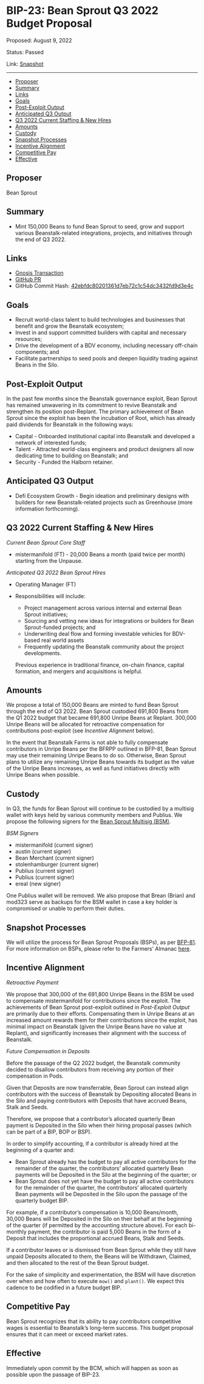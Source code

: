 # BIP-23: Bean Sprout Q3 2022 Budget Proposal

Proposed: August 9, 2022

Status: Passed

Link: [Snapshot](https://snapshot.org/#/beanstalkdao.eth/proposal/0x3b2a7808f01960ff993b7aec4df9ef6a3434d0ef0843828ea6c6bce4e768e6a9)

---

- [Proposer](#proposer)
- [Summary](#summary)
- [Links](#links)
- [Goals](#goals)
- [Post-Exploit Output](#post-exploit-output)
- [Anticipated Q3 Output](#anticipated-q3-output)
- [Q3 2022 Current Staffing & New Hires](#q3-2022-current-staffing--new-hires)
- [Amounts](#amounts)
- [Custody](#custody)
- [Snapshot Processes](#snapshot-processes)
- [Incentive Alignment](#incentive-alignment)
- [Competitive Pay](#competitive-pay)
- [Effective](#effective)

## Proposer

Bean Sprout

## Summary

* Mint 150,000 Beans to fund Bean Sprout to seed, grow and support various Beanstalk-related integrations, projects, and initiatives through the end of Q3 2022.

## Links

* [Gnosis Transaction](https://gnosis-safe.io/app/eth:0xa9bA2C40b263843C04d344727b954A545c81D043/transactions/multisig_0xa9bA2C40b263843C04d344727b954A545c81D043_0xdf2bd4aaa81f658a1d37f44c98a0a4e3de2ee573cf9b92df7f81fa0abf5560f0)
* [GitHub PR](https://github.com/BeanstalkFarms/Beanstalk/pull/79)
* GitHub Commit Hash: [42ebfdc80201361d7eb72c1c54dc3432fd9d3e4c](https://github.com/BeanstalkFarms/Beanstalk/commit/42ebfdc80201361d7eb72c1c54dc3432fd9d3e4c)

## Goals

* Recruit world-class talent to build technologies and businesses that benefit and grow the Beanstalk ecosystem;
* Invest in and support committed builders with capital and necessary resources;
* Drive the development of a BDV economy, including necessary off-chain components; and
* Facilitate partnerships to seed pools and deepen liquidity trading against Beans in the Silo.

## Post-Exploit Output

In the past few months since the Beanstalk governance exploit, Bean Sprout has remained unwavering in its commitment to revive Beanstalk and strengthen its position post-Replant. The primary achievement of Bean Sprout since the exploit has been the incubation of Root, which has already paid dividends for Beanstalk in the following ways: 

* Capital - Onboarded institutional capital into Beanstalk and developed a network of interested funds;
* Talent - Attracted world-class engineers and product designers all now dedicating time to building on Beanstalk; and
* Security - Funded the Halborn retainer.

## Anticipated Q3 Output

* Defi Ecosystem Growth - Begin ideation and preliminary designs with builders for new Beanstalk-related projects such as Greenhouse (more information forthcoming).

## Q3 2022 Current Staffing & New Hires

_Current Bean Sprout Core Staff_

* mistermanifold (FT) - 20,000 Beans a month (paid twice per month) starting from the Unpause.

_Anticipated Q3 2022 Bean Sprout Hires_

* Operating Manager (FT) 

- Responsibilities will include:

    * Project management across various internal and external Bean Sprout initiatives;
    * Sourcing and vetting new ideas for integrations or builders for Bean Sprout-funded projects; and
    * Underwriting deal flow and forming investable vehicles for BDV-based real world assets
    * Frequently updating the Beanstalk community about the project developments.

    Previous experience in traditional finance, on-chain finance, capital formation, and mergers and acquisitions is helpful.

## Amounts

We propose a total of 150,000 Beans are minted to fund Bean Sprout through the end of Q3 2022. Bean Sprout custodied 691,800 Beans from the Q1 2022 budget that became 691,800 Unripe Beans at Replant. 300,000 Unripe Beans will be allocated for retroactive compensation for contributions post-exploit (see _Incentive Alignment_ below). 

In the event that Beanstalk Farms is not able to fully compensate contributors in Unripe Beans per the BFRPP outlined in BFP-81, Bean Sprout may use their remaining Unripe Beans to do so. Otherwise, Bean Sprout plans to utilize any remaining Unripe Beans towards its budget as the value of the Unripe Beans increases, as well as fund initiatives directly with Unripe Beans when possible.

## Custody

In Q3, the funds for Bean Sprout will continue to be custodied by a multisig wallet with keys held by various community members and Publius. We propose the following signers for the [Bean Sprout Multisig (BSM)](https://docs.bean.money/governance/bean-sprout/bsm-dashboard).

_BSM Signers_

* mistermanifold (current signer)
* austin (current signer)
* Bean Merchant (current signer)
* stolenhamburger (current signer)
* Publius (current signer)
* Publius (current signer)
* ereal (new signer)

One Publius wallet will be removed. We also propose that Brean (Brian) and mod323 serve as backups for the BSM wallet in case a key holder is compromised or unable to perform their duties.

## Snapshot Processes

We will utilize the process for Bean Sprout Proposals (BSPs), as per [BFP-81](https://snapshot.org/#/beanstalkfarms.eth/proposal/0xa24c368f08093b8a5e27c0b3ae9296eb60272cddc8882434b02a86152d903e59). For more information on BSPs, please refer to the Farmers’ Almanac [here](https://docs.bean.money/governance/proposals#bsp).

## Incentive Alignment

_Retroactive Payment_

We propose that 300,000 of the 691,800 Unripe Beans in the BSM be used to compensate mistermanifold for contributions since the exploit. The achievements of Bean Sprout post-exploit outlined in _Post-Exploit Output_ are primarily due to their efforts. Compensating them in Unripe Beans at an increased amount rewards them for their contributions since the exploit, has minimal impact on Beanstalk (given the Unripe Beans have no value at Replant), and significantly increases their alignment with the success of Beanstalk.

_Future Compensation in Deposits_

Before the passage of the Q2 2022 budget, the Beanstalk community decided to disallow contributors from receiving any portion of their compensation in Pods.

Given that Deposits are now transferrable, Bean Sprout can instead align contributors with the success of Beanstalk by Depositing allocated Beans in the Silo and paying contributors with Deposits that have accrued Beans, Stalk and Seeds. 

Therefore, we propose that a contributor’s allocated quarterly Bean payment is Deposited in the Silo when their hiring proposal passes (which can be part of a BIP, BOP or BSP). 

In order to simplify accounting, if a contributor is already hired at the beginning of a quarter and:

* Bean Sprout already has the budget to pay all active contributors for the remainder of the quarter, the contributors’ allocated quarterly Bean payments will be Deposited in the Silo at the beginning of the quarter; or
* Bean Sprout does not yet have the budget to pay all active contributors for the remainder of the quarter, the contributors’ allocated quarterly Bean payments will be Deposited in the Silo upon the passage of the quarterly budget BIP. 

For example, if a contributor’s compensation is 10,000 Beans/month, 30,000 Beans will be Deposited in the Silo on their behalf at the beginning of the quarter (if permitted by the accounting structure above). For each bi-monthly payment, the contributor is paid 5,000 Beans in the form of a Deposit that includes the proportional accrued Beans, Stalk and Seeds.

If a contributor leaves or is dismissed from Bean Sprout while they still have unpaid Deposits allocated to them, the Beans will be Withdrawn, Claimed, and then allocated to the rest of the Bean Sprout budget.

For the sake of simplicity and experimentation, the BSM will have discretion over when and how often to execute `mow()` and `plant()`. We expect this cadence to be codified in a future budget BIP.

## Competitive Pay

Bean Sprout recognizes that its ability to pay contributors competitive wages is essential to Beanstalk’s long-term success. This budget proposal ensures that it can meet or exceed market rates.

## Effective

Immediately upon commit by the BCM, which will happen as soon as possible upon the passage of BIP-23.
